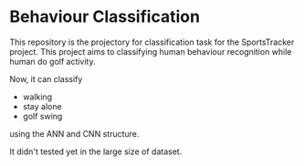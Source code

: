 # Behaviour Classification
This repository is the projectory for classification task for the SportsTracker project. 
This project aims to classifying human behaviour recognition while human do golf activity.

Now, it can classify 

- walking
- stay alone
- golf swing

using the ANN and CNN structure.

It didn't tested yet in the large size of dataset.